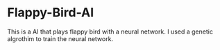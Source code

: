 # Flappy-Bird-AI

This is a AI that plays flappy bird with a neural network. I used a genetic algrothim to train the neural network.
